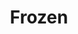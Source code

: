 ---
ee_id_thing: '4271'
site: '1'
type: '2'
inv_num: 2015-021
add_credit:
url: 2015-021-frozen
title: Frozen
year: '2015'
display_year: '2015'
medium: Foam pool noodle, eKids Di-M40FR Frozen iHome co-brand headphones, blue iPod
  Nano, Disney’s Frozen “Let It Go” MPEG-1 Audio Layer III file player, socks
dims:
pitch:
ps:
live_url:
youtube:
https://github.com/coryarcangel/alu:
imgs: frozen-2015-021-full-database-team-JL.jpg,frozen-2015-021-detail-database-EK.jpg,frozen-2015-021-detail-database-team-JL.jpg
subheading:
download:
commission:
related:
layout: things-i-made
---